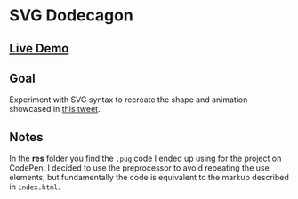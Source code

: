 # SVG Dodecagon

## [Live Demo](https://codepen.io/borntofrappe/full/JjjLxrx)

## Goal

Experiment with SVG syntax to recreate the shape and animation showcased in [this tweet](https://twitter.com/MagicPi2/status/1191799284481572866).

## Notes

In the **res** folder you find the `.pug` code I ended up using for the project on CodePen. I decided to use the preprocessor to avoid repeating the use elements, but fundamentally the code is equivalent to the markup described in `index.html`.
